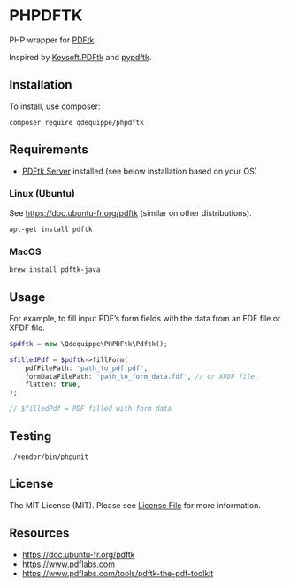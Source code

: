PHPDFTK
=======

PHP wrapper for [PDFtk](https://www.pdflabs.com/tools/pdftk-the-pdf-toolkit/).

Inspired by [Kevsoft.PDFtk](https://github.com/kevbite/Kevsoft.PDFtk) and [pypdftk](https://github.com/revolunet/pypdftk).

## Installation

To install, use composer:

```
composer require qdequippe/phpdftk
```

## Requirements

- [PDFtk Server](https://www.pdflabs.com/tools/pdftk-server/) installed (see below installation based on your OS)

### Linux (Ubuntu)

See https://doc.ubuntu-fr.org/pdftk (similar on other distributions).

```
apt-get install pdftk
```

### MacOS

```
brew install pdftk-java
```

## Usage

For example, to fill input PDF’s form fields with the data from an FDF file or XFDF file.

```php
$pdftk = new \Qdequippe\PHPDFtk\Pdftk();

$filledPdf = $pdftk->fillForm(
    pdfFilePath: 'path_to_pdf.pdf',
    formDataFilePath: 'path_to_form_data.fdf', // or XFDF file,
    flatten: true,
);

// $filledPdf = PDF filled with form data
```

## Testing

```
./vendor/bin/phpunit
```

## License

The MIT License (MIT). Please see [License File](./LICENSE) for more information.

## Resources

- https://doc.ubuntu-fr.org/pdftk
- https://www.pdflabs.com
- https://www.pdflabs.com/tools/pdftk-the-pdf-toolkit
